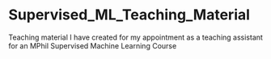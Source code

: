 # Supervised_ML_Teaching_Material
 Teaching material I have created for my appointment as a teaching assistant for an MPhil Supervised Machine Learning Course
